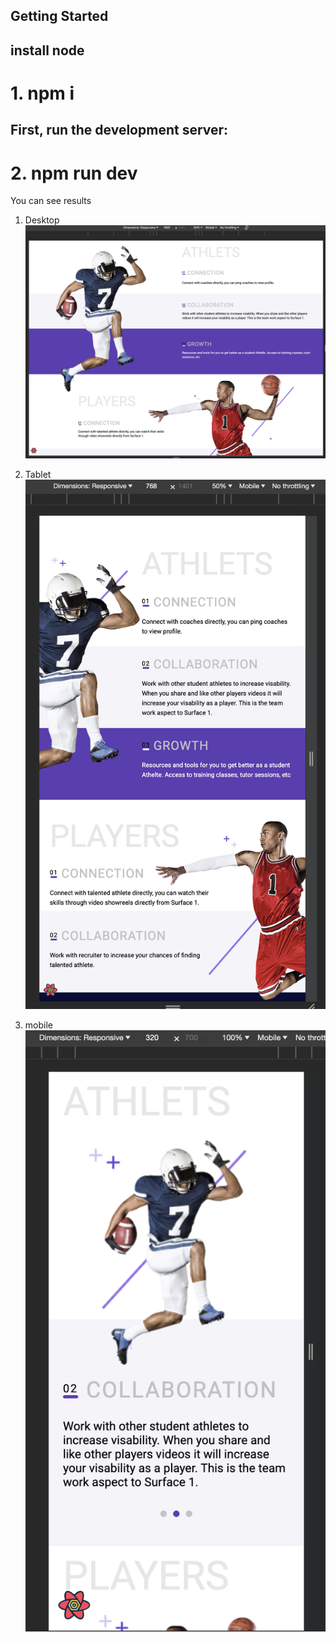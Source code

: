 ## Getting Started

## install node
# 1.  npm i

## First, run the development server:
# 2. npm run dev

You can see results

1. Desktop 
![alt text](https://github.com/Pensirik/sport-landing-page/blob/main/public/images/desktop.png?raw=true)

2. Tablet
![alt text](https://github.com/Pensirik/sport-landing-page/blob/main/public/images/tablet.png?raw=true)

3. mobile
![alt text](https://github.com/Pensirik/sport-landing-page/blob/main/public/images/mobile.png?raw=true)

